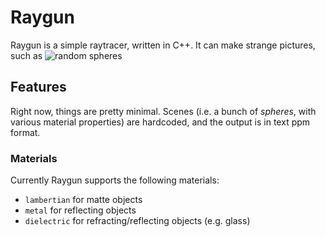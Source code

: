 # Raygun

Raygun is a simple raytracer, written in C++. It can make strange pictures,
such as ![random spheres](http://i.imgur.com/4fHHTtO.png "Random Spheres")

## Features

Right now, things are pretty minimal. Scenes (i.e. a bunch of *spheres*, with various material properties) are hardcoded, and the output is in text ppm format. 

### Materials
Currently Raygun supports the following materials:
* `lambertian` for matte objects
* `metal` for reflecting objects
* `dielectric` for refracting/reflecting objects (e.g. glass)
